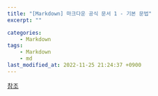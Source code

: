 ```yaml
---
title: "[Markdown] 마크다운 공식 문서 1 - 기본 문법"
excerpt: ""

categories:
    - Markdown
tags:
    - Markdown
    - md
last_modified_at: 2022-11-25 21:24:37 +0900
---
```


[참조](https://www.markdownguide.org/cheat-sheet/)
